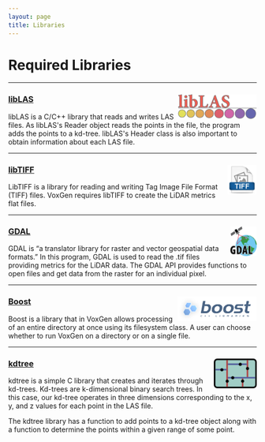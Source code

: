 ```yaml
---
layout: page
title: Libraries
---
```

# Required Libraries

<hr>

### [libLAS](http://www.liblas.org/) <img align="right" src="img/liblaslogo.png" alt="libLAS logo" height="50em">

libLAS is a C/C++ library that reads and writes LAS files. As libLAS's Reader object reads the points in the file, the program adds the points to a kd-tree. libLAS's Header class is also important to obtain information about each LAS file.

<hr>

### [libTIFF](http://www.remotesensing.org/libtiff/) <img align="right" src="img/libtiff.png" alt="libTIFF logo" height="60em">

LibTIFF is a library for reading and writing Tag Image File Format (TIFF) files. VoxGen requires libTIFF to create the LiDAR metrics flat files.

<hr>

### [GDAL](http://www.gdal.org/) <img align="right" src="img/gdal.png" alt="GDAL logo" height="60em">

GDAL is “a translator library for raster and vector geospatial data formats.” In this program, GDAL is used to read the .tif files providing metrics for the LiDAR data. The GDAL API provides functions to open files and get data from the raster for an individual pixel.

<hr>

### [Boost](http://www.boost.org/) <img align="right" src="img/boost.png" alt="Boost logo" height="50em">

Boost is a library that in VoxGen allows processing of an entire directory at once using its filesystem class. A user can choose whether to run VoxGen on a directory or on a single file.

<hr>

### [kdtree](https://code.google.com/p/kdtree/) <img align="right" src="img/kdtree.png" alt="libLAS logo" height="60em">

kdtree is a simple C library that creates and iterates through kd-trees. Kd-trees are k-dimensional binary search trees. In this case, our kd-tree operates in three dimensions corresponding to the x, y, and z values for each point in the LAS file.

The kdtree library has a function to add points to a kd-tree object along with a function to determine the points within a given range of some point.
